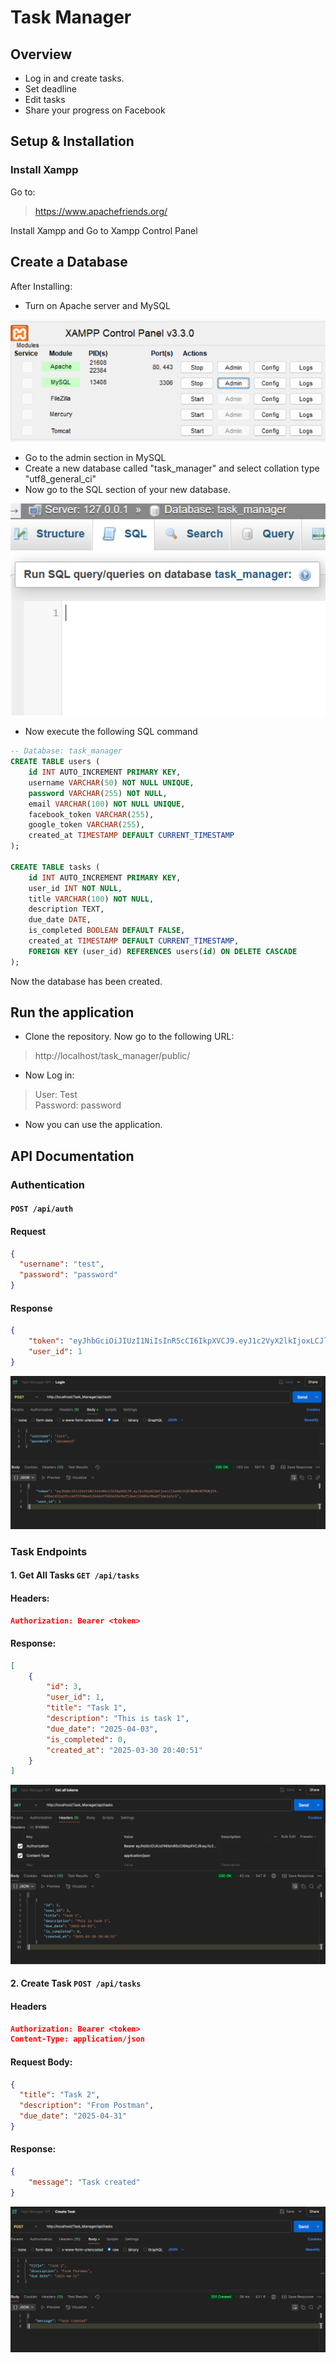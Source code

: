 # Task Manager

## Overview
- Log in and create tasks.
- Set deadline
- Edit tasks
- Share your progress on Facebook

## Setup & Installation
### Install Xampp
Go to: 
>https://www.apachefriends.org/

Install Xampp and Go to Xampp Control Panel

## Create a Database
After Installing:
- Turn on Apache server and MySQL

![alt text](image.png)

- Go to the admin section in MySQL
- Create a new database called "task_manager" and select collation type "utf8_general_ci"
- Now go to the SQL section of your new database.

![alt text](image-1.png)
- Now execute the following SQL command

```sql
-- Database: task_manager
CREATE TABLE users (
    id INT AUTO_INCREMENT PRIMARY KEY,
    username VARCHAR(50) NOT NULL UNIQUE,
    password VARCHAR(255) NOT NULL,
    email VARCHAR(100) NOT NULL UNIQUE,
    facebook_token VARCHAR(255),
    google_token VARCHAR(255),
    created_at TIMESTAMP DEFAULT CURRENT_TIMESTAMP
);

CREATE TABLE tasks (
    id INT AUTO_INCREMENT PRIMARY KEY,
    user_id INT NOT NULL,
    title VARCHAR(100) NOT NULL,
    description TEXT,
    due_date DATE,
    is_completed BOOLEAN DEFAULT FALSE,
    created_at TIMESTAMP DEFAULT CURRENT_TIMESTAMP,
    FOREIGN KEY (user_id) REFERENCES users(id) ON DELETE CASCADE
);
```
Now the database has been created.

## Run the application
- Clone the repository. Now go to the following URL:
> http://localhost/task_manager/public/
- Now Log in:
> User: Test  
> Password: password

- Now you can use the application.

## API Documentation
### Authentication
#### `POST /api/auth`
#### Request
```json
{
  "username": "test",
  "password": "password"
}
```
#### Response
```JSON
{
    "token": "eyJhbGciOiJIUzI1NiIsInR5cCI6IkpXVCJ9.eyJ1c2VyX2lkIjoxLCJleHAiOjE3NDMzNTM5Njh9.69bacd32a2fcca5f37d0ae13544a97583a35e9af136ec22005e9b6d71b61a1c5",
    "user_id": 1
}
```
![alt text](image-2.png)

### Task Endpoints
#### 1. Get All Tasks `GET /api/tasks`

#### Headers:
```json
Authorization: Bearer <token>
```
#### Response:
```json
[
    {
        "id": 3,
        "user_id": 1,
        "title": "Task 1",
        "description": "This is task 1",
        "due_date": "2025-04-03",
        "is_completed": 0,
        "created_at": "2025-03-30 20:40:51"
    }
]
```
![alt text](image-3.png)

#### 2. Create Task `POST /api/tasks`
#### Headers
```json
Authorization: Bearer <token>
Content-Type: application/json
```
#### Request Body:
```JSON
{
  "title": "Task 2",
  "description": "From Postman",
  "due_date": "2025-04-31"
}
```
#### Response:
```json
{
    "message": "Task created"
}
```
![alt text](image-4.png)